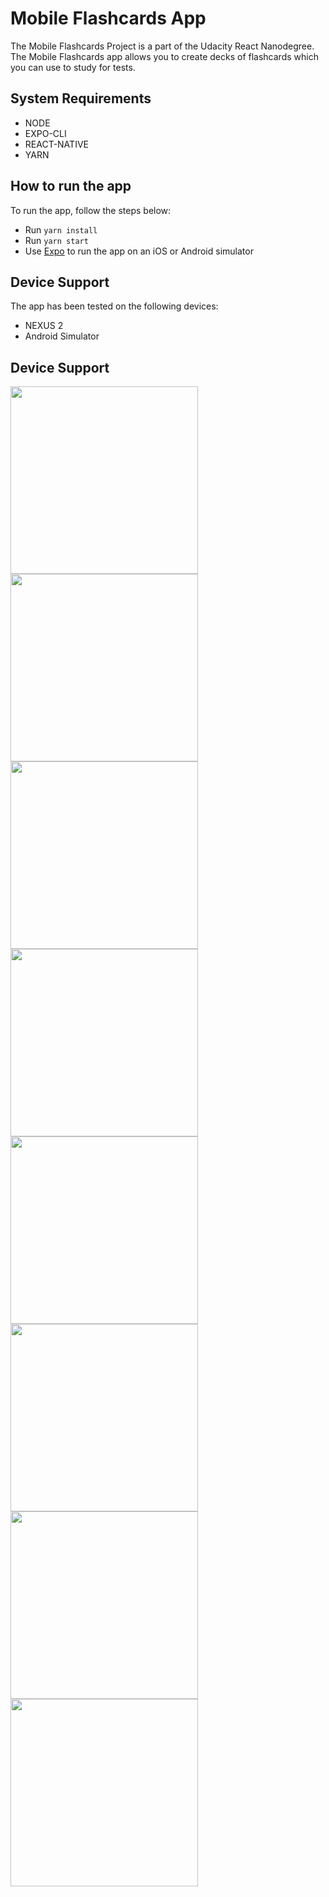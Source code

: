 # Mobile Flashcards App

The Mobile Flashcards Project is a part of the Udacity React Nanodegree.
The Mobile Flashcards app allows you to create decks of flashcards which you can use to study for tests. 

## System Requirements

* NODE
* EXPO-CLI
* REACT-NATIVE
* YARN 

## How to run the app
To run the app, follow the steps below:

* Run `yarn install`
* Run `yarn start`
* Use [Expo](https://expo.io/) to run the app on an iOS or Android simulator


## Device Support
The app has been tested on the following devices:

 - NEXUS 2
 - Android Simulator
 
 ## Device Support
 
 <img src="screenshots/Screenshot_1590815383.png" width="300">
 <img src="screenshots/Screenshot_1590815388.png" width="300">
 <img src="screenshots/Screenshot_1590815457.png" width="300">
 <img src="screenshots/Screenshot_1590815520.png" width="300">
 <img src="screenshots/Screenshot_1590815523.png" width="300">
 <img src="screenshots/Screenshot_1590815527.png" width="300">
 <img src="screenshots/Screenshot_1590815534.png" width="300">
 <img src="screenshots/Screenshot_1590815611.png" width="300">
